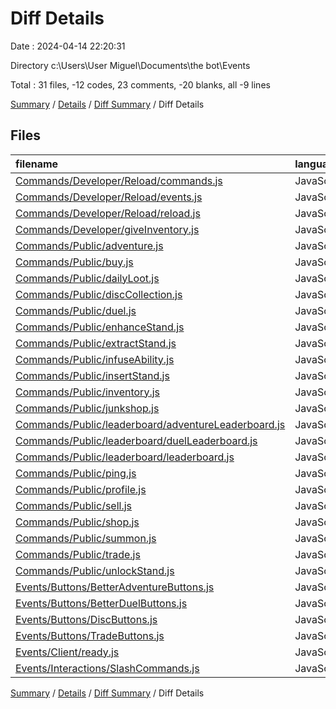 # Diff Details

Date : 2024-04-14 22:20:31

Directory c:\\Users\\User Miguel\\Documents\\the bot\\Events

Total : 31 files,  -12 codes, 23 comments, -20 blanks, all -9 lines

[Summary](results.md) / [Details](details.md) / [Diff Summary](diff.md) / Diff Details

## Files
| filename | language | code | comment | blank | total |
| :--- | :--- | ---: | ---: | ---: | ---: |
| [Commands/Developer/Reload/commands.js](/Commands/Developer/Reload/commands.js) | JavaScript | -10 | -5 | -2 | -17 |
| [Commands/Developer/Reload/events.js](/Commands/Developer/Reload/events.js) | JavaScript | -12 | -5 | -2 | -19 |
| [Commands/Developer/Reload/reload.js](/Commands/Developer/Reload/reload.js) | JavaScript | -13 | 0 | -2 | -15 |
| [Commands/Developer/giveInventory.js](/Commands/Developer/giveInventory.js) | JavaScript | -97 | -4 | -9 | -110 |
| [Commands/Public/adventure.js](/Commands/Public/adventure.js) | JavaScript | -191 | -8 | -34 | -233 |
| [Commands/Public/buy.js](/Commands/Public/buy.js) | JavaScript | -101 | -4 | -14 | -119 |
| [Commands/Public/dailyLoot.js](/Commands/Public/dailyLoot.js) | JavaScript | -95 | -5 | -17 | -117 |
| [Commands/Public/discCollection.js](/Commands/Public/discCollection.js) | JavaScript | -89 | -4 | -14 | -107 |
| [Commands/Public/duel.js](/Commands/Public/duel.js) | JavaScript | -215 | -29 | -31 | -275 |
| [Commands/Public/enhanceStand.js](/Commands/Public/enhanceStand.js) | JavaScript | -171 | -4 | -21 | -196 |
| [Commands/Public/extractStand.js](/Commands/Public/extractStand.js) | JavaScript | -76 | -13 | -15 | -104 |
| [Commands/Public/infuseAbility.js](/Commands/Public/infuseAbility.js) | JavaScript | -116 | -7 | -26 | -149 |
| [Commands/Public/insertStand.js](/Commands/Public/insertStand.js) | JavaScript | -89 | -5 | -18 | -112 |
| [Commands/Public/inventory.js](/Commands/Public/inventory.js) | JavaScript | -43 | -7 | -13 | -63 |
| [Commands/Public/junkshop.js](/Commands/Public/junkshop.js) | JavaScript | -27 | -4 | -4 | -35 |
| [Commands/Public/leaderboard/adventureLeaderboard.js](/Commands/Public/leaderboard/adventureLeaderboard.js) | JavaScript | -45 | -6 | -12 | -63 |
| [Commands/Public/leaderboard/duelLeaderboard.js](/Commands/Public/leaderboard/duelLeaderboard.js) | JavaScript | -46 | -6 | -12 | -64 |
| [Commands/Public/leaderboard/leaderboard.js](/Commands/Public/leaderboard/leaderboard.js) | JavaScript | -15 | 0 | -2 | -17 |
| [Commands/Public/ping.js](/Commands/Public/ping.js) | JavaScript | -12 | -4 | -2 | -18 |
| [Commands/Public/profile.js](/Commands/Public/profile.js) | JavaScript | -72 | -4 | -8 | -84 |
| [Commands/Public/sell.js](/Commands/Public/sell.js) | JavaScript | -101 | -4 | -15 | -120 |
| [Commands/Public/shop.js](/Commands/Public/shop.js) | JavaScript | -43 | -4 | -5 | -52 |
| [Commands/Public/summon.js](/Commands/Public/summon.js) | JavaScript | -66 | -4 | -8 | -78 |
| [Commands/Public/trade.js](/Commands/Public/trade.js) | JavaScript | -293 | -5 | -39 | -337 |
| [Commands/Public/unlockStand.js](/Commands/Public/unlockStand.js) | JavaScript | -138 | -10 | -23 | -171 |
| [Events/Buttons/BetterAdventureButtons.js](/Events/Buttons/BetterAdventureButtons.js) | JavaScript | 1,125 | 97 | 164 | 1,386 |
| [Events/Buttons/BetterDuelButtons.js](/Events/Buttons/BetterDuelButtons.js) | JavaScript | 781 | 57 | 116 | 954 |
| [Events/Buttons/DiscButtons.js](/Events/Buttons/DiscButtons.js) | JavaScript | 69 | 9 | 17 | 95 |
| [Events/Buttons/TradeButtons.js](/Events/Buttons/TradeButtons.js) | JavaScript | 148 | 7 | 24 | 179 |
| [Events/Client/ready.js](/Events/Client/ready.js) | JavaScript | 11 | 0 | 2 | 13 |
| [Events/Interactions/SlashCommands.js](/Events/Interactions/SlashCommands.js) | JavaScript | 30 | 4 | 5 | 39 |

[Summary](results.md) / [Details](details.md) / [Diff Summary](diff.md) / Diff Details